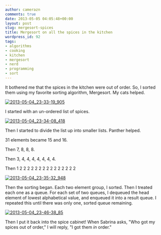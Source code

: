 ```yaml
---
author: camerazn
comments: true
date: 2013-05-05 04:05:48+00:00
layout: post
slug: mergesort-spices
title: Mergesort on all the spices in the kitchen
wordpress_id: 92
tags:
- algorithms
- cooking
- kitchen
- mergesort
- nerd
- programming
- sort
---
```


It bothered me that the spices in the kitchen were out of order. So, I sorted them using my favorite sorting algorithm, Mergesort. My cats helped.

[![2013-05-04_23-33-19_905](http://www.agocs.org/wp-content/uploads/2013/05/2013-05-04_23-33-19_905-300x168.jpg)](http://www.agocs.org/wp-content/uploads/2013/05/2013-05-04_23-33-19_905.jpg)



I started with an un-ordered list of spices.

[![2013-05-04_23-34-08_418](http://www.agocs.org/wp-content/uploads/2013/05/2013-05-04_23-34-08_418-300x168.jpg)](http://www.agocs.org/wp-content/uploads/2013/05/2013-05-04_23-34-08_418.jpg)

Then I started to divide the list up into smaller lists. Panther helped.

31 elements became 15 and 16.

Then 7, 8, 8, 8.

Then 3, 4, 4, 4, 4, 4, 4, 4.

Then 1 2 2 2 2 2 2 2 2 2 2 2 2 2 2 2

[![2013-05-04_23-35-32_948](http://www.agocs.org/wp-content/uploads/2013/05/2013-05-04_23-35-32_948-300x168.jpg)](http://www.agocs.org/wp-content/uploads/2013/05/2013-05-04_23-35-32_948.jpg)



Then the sorting began. Each two element group, I sorted. Then I treated each one as a queue. For each set of two queues, I dequeued the head element of lowest alphabetical value, and enqueued it into a result queue. I repeated this until there was only one, sorted queue remaining.

[![2013-05-04_23-46-38_85](http://www.agocs.org/wp-content/uploads/2013/05/2013-05-04_23-46-38_85-300x168.jpg)](http://www.agocs.org/wp-content/uploads/2013/05/2013-05-04_23-46-38_85.jpg)



Then I put it back into the spice cabinet! When Sabrina asks, "Who got my spices out of order," I will reply, "I got them _in_ order."


